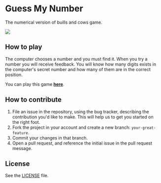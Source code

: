 Guess My Number
===============
The numerical version of buills and cows game.

[![][2]][1]

## How to play
The computer chooses a number and you must find it. When you try a number you
will receive feedback. You will know how many digits exists in the computer's
secret number and how many of them are in the correct position.

You can play this game [**here**][1].

## How to contribute
1. File an issue in the repository, using the bug tracker, describing the
   contribution you'd like to make. This will help us to get you started on the
   right foot.
2. Fork the project in your account and create a new branch:
   `your-great-feature`.
3. Commit your changes in that branch.
4. Open a pull request, and reference the initial issue in the pull request
   message.

## License
See the [LICENSE](./LICENSE) file.

  [1]: http://ghitab.github.io/guess-my-number
  [2]: http://i.imgur.com/vfsRtCY.jpg
